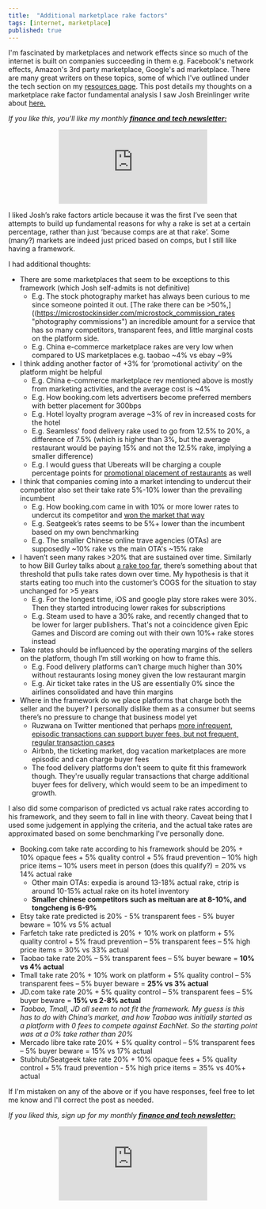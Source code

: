 ```yaml
---
title:  "Additional marketplace rake factors"
tags: [internet, marketplace]
published: true
---
```


<style>
      .iframe-container {
        overflow: hidden;        
        padding-top: 50%; <!-- Calculated from the aspect ration of the content (in case of 16:9 it is 9/16= 0.5625) -->
        position: relative;
      }
      .iframe-container iframe { 
         border: 0;
         height: 100%; <!-- Finally, width and height are set to 100% so the iframe takes up 100% of the containers space. -->
         left: 0;
         position: absolute;
         top: 0;
         width: 100%;
         display: block;
         margin: 0 auto; <!-- center image -->
      }
      <!-- 4x3 Aspect Ratio -->
      .iframe-container-4x3 {
        padding-top: 75%;
      }
</style> 


I'm fascinated by marketplaces and network effects since so much of the internet is built on companies succeeding in them e.g. Facebook's network effects, Amazon's 3rd party marketplace, Google's ad marketplace. There are many great writers on these topics, some of which I've outlined under the tech section on my [resources page](https://www.leonlinsx.com/resources/ "resources"). This post details my thoughts on a marketplace rake factor fundamental analysis I saw Josh Breinlinger write about [here.](http://acrowdedspace.com/post/172383900012/marketplace-rake-factors "rake factors")

*If you like this, you'll like my monthly* ***[finance and tech newsletter:](https://avoidboringpeople.substack.com/ "ABP")***

<div class="iframe-container-4x3">
  <p align="center"><iframe src="https://avoidboringpeople.substack.com/embed" frameborder="0" scrolling="no"> </iframe></p>
</div>

I liked Josh’s rake factors article because it was the first I’ve seen that attempts to build up fundamental reasons for why a rake is set at a certain percentage, rather than just ‘because comps are at that rake’. Some (many?) markets are indeed just priced based on comps, but I still like having a framework.
 
I had additional thoughts:
  * There are some marketplaces that seem to be exceptions to this framework (which Josh self-admits is not definitive)
    * E.g. The stock photography market has always been curious to me since someone pointed it out. [The rake there can be >50%,]((https://microstockinsider.com/microstock_commission_rates "photography commissions") an incredible amount for a service that has so many competitors, transparent fees, and little marginal costs on the platform side.
    * E.g. China e-commerce marketplace rakes are very low when compared to US marketplaces e.g. taobao ~4% vs ebay ~9%
  * I think adding another factor of +3% for ‘promotional activity’ on the platform might be helpful
    * E.g. China e-commerce marketplace rev mentioned above is mostly from marketing activities, and the average cost is ~4%
    * E.g. How booking.com lets advertisers become preferred members with better placement for 300bps
    * E.g. Hotel loyalty program average ~3% of rev in increased costs for the hotel
    * E.g. Seamless' food delivery rake used to go from 12.5% to 20%, a difference of 7.5% (which is
higher than 3%, but the average restaurant would be paying 15% and not the 12.5% rake, implying a smaller difference)
    * E.g. I would guess that Ubereats will be charging a couple percentage points for [promotional placement of restaurants](https://techcrunch.com/2018/12/10/uber-ads/ "uber ads") as well
  * I think that companies coming into a market intending to undercut their competitor also set their take rate 5%-10% lower than the prevailing incumbent
    * E.g. How booking.com came in with 10% or more lower rates to undercut its competitor and [won the market that way](https://skift.com/2012/06/25/how-booking-com-conquered-world/ "OTA history")
    * E.g. Seatgeek’s rates seems to be 5%+ lower than the incumbent based on my own benchmarking
    * E.g. The smaller Chinese online trave agencies (OTAs) are supposedly ~10% rake vs the main OTA's ~15% rake
  * I haven’t seen many rakes >20% that are sustained over time. Similarly to how Bill Gurley talks about [a rake too far](http://abovethecrowd.com/2013/04/18/a-rake-too-far-optimal-platformpricing-strategy/ "optimal pricing strategy"), there’s something about that threshold that pulls take rates down over time. My hypothesis is that it starts eating too much into the customer’s COGS for the situation to stay unchanged for >5 years
    * E.g. For the longest time, iOS and google play store rakes were 30%. Then they started introducing lower rakes for subscriptions
    * E.g. Steam used to have a 30% rake, and recently changed that to be lower for larger publishers. That's not a coincidence given Epic Games and Discord are coming out with their own 10%+ rake stores instead
  * Take rates should be influenced by the operating margins of the sellers on the platform, though I’m still working on how to frame this. 
    * E.g. Food delivery platforms can’t charge much higher than 30% without restaurants losing money given the low restaurant margin
    * E.g. Air ticket take rates in the US are essentially 0% since the airlines consolidated and have thin margins
  * Where in the framework do we place platforms that charge both the seller and the buyer? I personally dislike them as a consumer but seems there’s no pressure to change that business model yet
    * Ruzwana on Twitter mentioned that perhaps [more infrequent, episodic transactions can support buyer fees, but not frequent, regular transaction cases](https://twitter.com/daveambrose/status/694921246799073280)
    * Airbnb, the ticketing market, dog vacation marketplaces are more episodic and can charge buyer fees
    * The food delivery platforms don't seem to quite fit this framework though. They're usually regular transactions that charge additional buyer fees for delivery, which would seem to be an impediment to growth. 
 
I also did some comparison of predicted vs actual rake rates according to his framework, and they seem to fall in line with theory. Caveat being that I used some judgement in applying the criteria, and the actual take rates are approximated based on some benchmarking I've personally done.

  * Booking.com take rate according to his framework should be 20% + 10% opaque fees + 5% quality control + 5% fraud prevention – 10% high price items – 10% users meet in person (does this qualify?) = 20% vs 14% actual rake
    * Other main OTAs: expedia is around 13-18% actual rake, ctrip is around 10-15% actual rake on its hotel inventory
    * **Smaller chinese competitors such as meituan are at 8-10%, and tongcheng is 6-9%**
  * Etsy take rate predicted is 20% - 5% transparent fees - 5% buyer beware = 10% vs 5% actual
  * Farfetch take rate predicted is 20% + 10% work on platform + 5% quality control + 5% fraud prevention – 5% transparent fees – 5% high price items = 30% vs 33% actual
  * Taobao take rate 20% – 5% transparent fees – 5% buyer beware = **10% vs 4% actual**
  * Tmall take rate 20% + 10% work on platform + 5% quality control – 5% transparent fees – 5% buyer beware = **25% vs 3% actual**
  * JD.com take rate 20% + 5% quality control – 5% transparent fees – 5% buyer beware = **15% vs 2-8% actual**
  * *Taobao, Tmall, JD all seem to not fit the framework. My guess is this has to do with China’s market, and how Taobao was initially started as a platform with 0 fees to compete against EachNet. So the starting point was at a 0% take rather than 20%*
  * Mercado libre take rate 20% + 5% quality control – 5% transparent fees – 5% buyer beware = 15% vs 17% actual
  * Stubhub/Seatgeek take rate 20% + 10% opaque fees + 5% quality control + 5% fraud prevention - 5% high price items = 35% vs 40%+ actual
  
If I'm mistaken on any of the above or if you have responses, feel free to let me know and I'll correct the post as needed.

*If you liked this, sign up for my monthly* ***[finance and tech newsletter:](https://avoidboringpeople.substack.com/ "ABP")***

<div class="iframe-container-4x3">
  <p align="center"><iframe src="https://avoidboringpeople.substack.com/embed" frameborder="0" scrolling="no"> </iframe></p>
</div>
